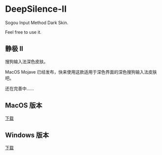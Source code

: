 # DeepSilence-II

Sogou Input Method Dark Skin.

Feel free to use it.

## 静极 II

搜狗输入法深色皮肤。

MacOS Mojave 已经发布，快来使用这款适用于深色界面的深色搜狗输入法皮肤吧。

还在完善中……

## MacOS 版本

[下载](https://github.com/nightwind93/DeepSilence-II/raw/master/New_DeepSilence.mssf)

## Windows 版本

[下载](https://pinyin.sogou.com/skins/detail/view/info/582728?f=achome_p)
